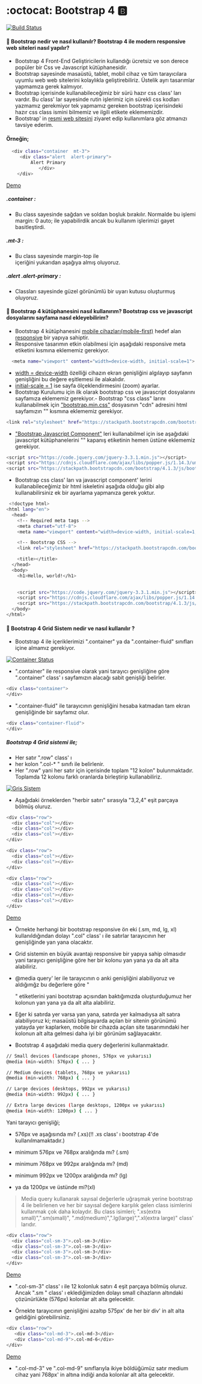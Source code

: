 # :octocat: Bootstrap 4 :b: 



[![Build Status](https://travis-ci.org/joemccann/dillinger.svg?branch=master)](https://travis-ci.org/joemccann/dillinger)

#### :round_pushpin: Bootstrap nedir ve nasıl kullanılr? Bootstrap 4 ile modern responsive web siteleri nasıl yapılır?

  - Bootstrap 4 Front-End Geliştiricilerin kullandığı ücretsiz ve son derece popüler bir Css ve Javascript kütüphanesidir.
  - Bootstrap sayesinde masaüstü, tablet, mobil cihaz ve tüm tarayıcılara uyumlu web web sitelerini kolaylıkla geliştirebiliriz. Üstelik ayrı tasarımlar yapmamıza gerek kalmıyor.
  - Bootstrap içerisinde kullanabileceğimiz bir sürü hazır css class' ları vardır. Bu class' lar sayesinde rutin işlerimiz için sürekli css kodları yazmamız gerekmiyor tek yapmamız gereken bootstrap içerisindeki hazır css class ismini bilmemiz ve ilgili etikete eklememizdir.
  - Bootstrap' in [resmi web sitesini](https://getbootstrap.com/docs/4.0/getting-started/introduction/)  ziyaret edip kullanımlara göz atmanızı tavsiye ederim.
  ####  Örneğin;
```sh
  <div class="container  mt-3">
     <div class="alert  alert-primary">
         Alert Primary
            </div>
    </div>
```
[Demo](https://codepen.io/bedrantirak/pen/eYdEwjp)

##### .container :
- Bu class sayesinde sağdan ve soldan boşluk bırakılır. Normalde bu işlemi margin: 0 auto; ile yapabilirdik ancak bu kullanım işlerimizi gayet basitleştirdi.
##### .mt-3 : 
- Bu class sayesinde margin-top ile <div> içeriğini yukarıdan aşağıya almış oluyoruz.
##### .alert  .alert-primary :
- Classları sayesinde güzel görünümlü bir uyarı kutusu oluşturmuş oluyoruz.
  
#### :round_pushpin: Bootstrap 4 kütüphanesini nasıl kullanırım? Bootstrap css ve javascript dosyalarını sayfama nasıl ekleyebilirim? 

- Bootstrap 4 kütüphanesini [mobile cihazları(mobile-first)]() hedef alan [responsive]() bir yapıya sahiptir.
- Responsive tasarımın etkin olabilmesi için aşağıdaki responsive meta etiketini [<head>]() kısmına eklememiz gerekiyor.
```sh
  <meta name="viewport" content="width=device-width, initial-scale=1">
```
- [width = device-width]() özelliği cihazın ekran genişliğini algılayıp sayfanın genişliğini bu değere eşitlemesi ile alakalıdır.
- [initial-scale = 1]() ise sayfa ölçeklendirmesini (zoom) ayarlar.
- Bootstrap Kurulumu için ilk olarak bootstrap css ve javascript dosyalarını sayfamıza eklememiz gerekiyor.- Bootstrap "css class" larını kullanabilmek için ["bootstrap.min.css"]() dosyasının "cdn" adresini html sayfamızın "<head>" kısmına eklememiz gerekiyor.

```sh
<link rel="stylesheet" href="https://stackpath.bootstrapcdn.com/bootstrap/4.1.3/css/bootstrap.min.css">
```
- ["Bootstrap Javascript Component"]() leri kullanabilmel için ise aşağıdaki javascript kütüphanelerini "</body>" kapanış etiketinin hemen üstüne eklememiz gerekiyor.

```sh
<script src="https://code.jquery.com/jquery-3.3.1.min.js"></script>
<script src="https://cdnjs.cloudflare.com/ajax/libs/popper.js/1.14.3/umd/popper.min.js"></script>
<script src="https://stackpath.bootstrapcdn.com/bootstrap/4.1.3/js/bootstrap.min.js"></script>
```
- Bootstrap css class' ları va javascript component' lerini kullanabileceğimiz bir html iskeletini aşağıda olduğu gibi alıp kullanabilirsiniz ek bir ayarlama yapmanıza gerek yoktur.

```sh
 <!doctype html>
<html lang="en">
  <head>
    <!-- Required meta tags -->
    <meta charset="utf-8">
    <meta name="viewport" content="width=device-width, initial-scale=1, shrink-to-fit=no">

    <!-- Bootstrap CSS -->
    <link rel="stylesheet" href="https://stackpath.bootstrapcdn.com/bootstrap/4.1.3/css/bootstrap.min.css">

    <title></title>
  </head>
  <body>
    <h1>Hello, world!</h1>

   
    <script src="https://code.jquery.com/jquery-3.3.1.min.js"></script>
    <script src="https://cdnjs.cloudflare.com/ajax/libs/popper.js/1.14.3/umd/popper.min.js"></script>
    <script src="https://stackpath.bootstrapcdn.com/bootstrap/4.1.3/js/bootstrap.min.js"></script>
  </body>
</html>
```
#### :round_pushpin: Bootstrap 4 Grid Sistem nedir ve nasıl kullanılır ?
- Bootstrap 4 ile içeriklerimizi ".container" ya da ".container-fluid" sınıfları içine almamız gerekiyor.

[![Container Status](https://sadikturan.com/img/course/boostrap4-container.jpg)]()

- ".container" ile responsive olarak yani tarayıcı genişliğine göre ".container" class' ı sayfamızın alacağı sabit genişliği belirler.
```sh
<div class="container">
</div>
```
- ".container-fluid" ile tarayıcının genişliğini hesaba katmadan tam ekran genişliğinde bir sayfamız olur.
```sh
<div class="container-fluid">
</div>
```
##### Bootstrap 4 Grid sistemi ile;
- Her satır ".row" class' ı
- her kolon ".col-* " sınıfı ile belirlenir.
- Her ".row" yani her satır için içerisinde toplam "12 kolon" bulunmaktadır. Toplamda 12 kolonu farklı oranlarda birleştirip kullanabiliriz.

[![Gris Sistem](https://sadikturan.com/img/course/boostrap4-grid-sistem.jpg)]()

- Aşağıdaki örneklerden "herbir satırı" sırasıyla "3,2,4" eşit parçaya bölmüş oluruz.
```sh
<div class="row">
  <div class="col"></div>
  <div class="col"></div>
  <div class="col"></div>
</div>

<div class="row">
  <div class="col"></div>
  <div class="col"></div> 
</div>

<div class="row">
  <div class="col"></div>
  <div class="col"></div> 
  <div class="col"></div>
  <div class="col"></div>
</div>
```
[Demo](https://codepen.io/bedrantirak/pen/LYRzPWw)

- Örnekte herhangi bir bootstrap responsive ön eki (.sm, md, lg, xl) kullanıldığından dolayı ".col" class' ı ile satırlar tarayıcının her genişliğinde yan yana olacaktır.

- Grid sistemin en büyük avantajı responsive bir yapıya sahip olmasıdır yani tarayıcı genişliğine göre her bir kolonu yan yana ya da alt alta alabiliriz.

- @media query' ler ile tarayıcının o anki genişliğini alabiliyoruz ve aldığımğz bu değerlere göre "<div>" etiketlerini yani bootstrap açısından baktığımızda oluşturduğumuz her kolonun yan yana ya da alt alta alabiliriz.

- Eğer ki satırda yer varsa yan yana, satırda yer kalmadıysa alt satıra alabiliyoruz ki; masaüstü bilgisayarda açılan bir sitenin görünümü yatayda yer kaplarken, mobile bir cihazda açılan site tasarımındaki her kolonun alt alta gelmesi daha iyi bir görünüm sağlayacaktır.

- Bootstrap 4 aşağıdaki media query değerlerini kullanmaktadır.

```sh
// Small devices (landscape phones, 576px ve yukarısı)
@media (min-width: 576px) { ... }

// Medium devices (tablets, 768px ve yukarısı)
@media (min-width: 768px) { ... }

// Large devices (desktops, 992px ve yukarısı)
@media (min-width: 992px) { ... }

// Extra large devices (large desktops, 1200px ve yukarısı)
@media (min-width: 1200px) { ... }
```
Yani tarayıcı genişliği;

- 576px ve aşağısında mı? (.xs)(!! .xs class' ı bootstrap 4'de kullanılmamaktadır.)
 
- minimum 576px ve 768px aralığında mı? (.sm)

- minimum 768px ve 992px aralığında mı? (md)

- minimum 992px ve 1200px aralığında mı? (lg)

- ya da 1200px ve üstünde mi?(xl)

> Media query kullanarak sayısal değerlerle 
> uğraşmak yerine bootstrap 4 ile belirlenen
> ve her bir sayısal değere karşılık gelen class
> isimlerini kullanmak çok daha kolaydır. Bu class
> isimleri; ".xs(extra small)",".sm(small)",
> ".md(medium)",".lg(large)",".xl(extra large)"
> class' larıdır.

```sh
<div class="row">
  <div class="col-sm-3">.col-sm-3</div>
  <div class="col-sm-3">.col-sm-3</div>
  <div class="col-sm-3">.col-sm-3</div>
  <div class="col-sm-3">.col-sm-3</div>
</div>
```
[Demo](https://codepen.io/bedrantirak/pen/KKgXPYx)

- ".col-sm-3" class' ı ile 12 kolonluk satırı 4 eşit parçaya bölmüş oluruz. Ancak ".sm " class' ı eklediğimizden dolayı small cihazların altındaki çözünürlükte (576px) kolonlar alt alta gelecektir.

- Örnekte tarayıcının genişliğini azaltıp 575px' de her bir div' in alt alta geldiğini görebilirsiniz.

```sh
<div class="row">
   <div class="col-md-3">.col-md-3</div>
   <div class="col-md-9">.col-md-6</div>  
</div>
```
[Demo](https://codepen.io/bedrantirak/pen/xxEXxxG)

- ".col-md-3" ve ".col-md-9" sınıflarıyla ikiye böldüğümüz satır medium cihaz yani 768px' in altına indiği anda kolonlar alt alta gelecektir.
 

